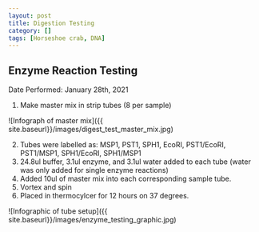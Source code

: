 ```yaml
---
layout: post
title: Digestion Testing
category: []
tags: [Horseshoe crab, DNA]
---
```

## Enzyme Reaction Testing
Date Performed: January 28th, 2021

  1. Make master mix in strip tubes (8 per sample)

![Infograph of master mix]({{ site.baseurl}}/images/digest_test_master_mix.jpg)

  2. Tubes were labelled as: MSP1, PST1, SPH1, EcoRI, PST1/EcoRI, PST1/MSP1, SPH1/EcoRI, SPH1/MSP1
  3. 24.8ul buffer, 3.1ul enzyme, and 3.1ul water added to each tube (water was only added for single enzyme reactions)
  4. Added 10ul of master mix into each corresponding sample tube.
  5. Vortex and spin
  6. Placed in thermocylcer for 12 hours on 37 degrees.

![Infographic of tube setup]({{ site.baseurl}}/images/enzyme_testing_graphic.jpg)
